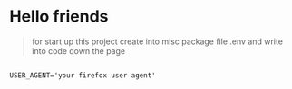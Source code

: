 # Hello friends

  

> for start up this project create into misc package file .env  and write into  code down the page

```

USER_AGENT='your firefox user agent'

```


